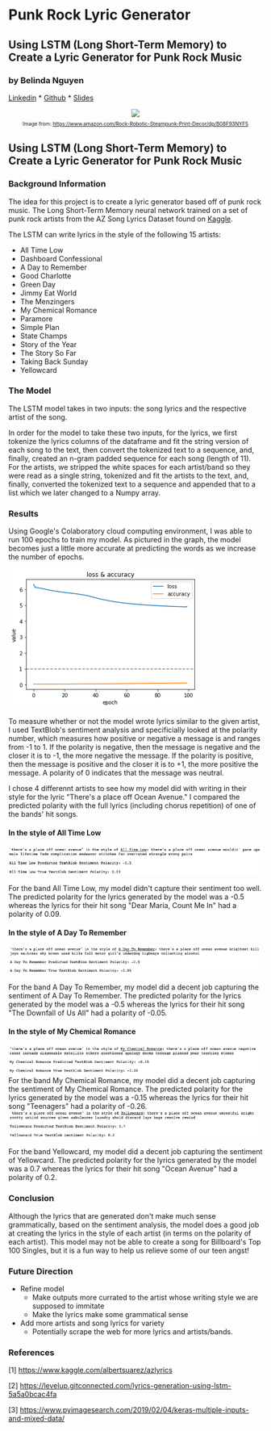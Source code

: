 # Punk Rock Lyric Generator
## Using LSTM (Long Short-Term Memory) to Create a Lyric Generator for Punk Rock Music
### by Belinda Nguyen
[Linkedin](https://www.linkedin.com/in/bnguyen05/) * [Github](https://github.com/nguyenbel) * [Slides](https://github.com/nguyenbel/punk-rock-lyric-generator/blob/master/punk_rock_generator_presentation)

<center><img src = "https://images-na.ssl-images-amazon.com/images/I/71tgC6Xz7JL._SY800_.jpg" width = 300, class = 'center'>
<br>
    <font size = 1.5>Image from: <a href = 'https://www.amazon.com/Rock-Robotic-Steampunk-Print-Decor/dp/B08F93NYF5'>https://www.amazon.com/Rock-Robotic-Steampunk-Print-Decor/dp/B08F93NYF5</a>
</center></font>

## Using LSTM (Long Short-Term Memory) to Create a Lyric Generator for Punk Rock Music
### Background Information
The idea for this project is to create a lyric generator based off of  punk rock music. The Long Short-Term Memory neural network trained on a set of punk rock artists from the AZ Song Lyrics Dataset found on <a href = 'https://www.kaggle.com/albertsuarez/azlyrics'>Kaggle</a>.

The LSTM can write lyrics in the style of the following 15 artists:
        
- All Time Low
- Dashboard Confessional
- A Day to Remember
- Good Charlotte
- Green Day
- Jimmy Eat World
- The Menzingers
- My Chemical Romance
- Paramore
- Simple Plan
- State Champs
- Story of the Year
- The Story So Far
- Taking Back Sunday
- Yellowcard


### The Model
The LSTM model takes in two inputs: the song lyrics and the respective artist of the song. 

In order for the model to take these two inputs, for the lyrics, we first tokenize the lyrics columns of the dataframe and fit the string version of each song to the text, then convert the tokenized text to a sequence, and, finally, created an n-gram padded sequence for each song (length of 11). For the artists, we stripped the white spaces for each artist/band so they were read as a single string, tokenized and fit the artists to the text, and, finally, converted the tokenized text to a sequence and appended that to a list which we later changed to a Numpy array.


### Results
Using Google's Colaboratory cloud computing environment, I was able to run 100 epochs to train my model. As pictured in the graph, the model becomes just a little more accurate at predicting the words as we increase the number of epochs.

<img src = "https://github.com/nguyenbel/punk-rock-lyric-generator/blob/main/imgs/loss_v_acc.png">

To measure whether or not the model wrote lyrics similar to the given artist, I used TextBlob's sentiment analysis and specificially looked at the polarity number, which measures how positive or negative a message is and ranges from -1 to 1. If the polarity is negative, then the message is negative and the closer it is to -1, the more negative the message. If the polarity is positive, then the message is positive and the closer it is to +1, the more positive the message. A polarity of 0 indicates that the message was neutral.

I chose 4 differennt artists to see how my model did with writing in their style for the lyric "There's a place off Ocean Avenue." I compared the predicted polarity with the full lyrics (including chorus repetition) of one of the bands' hit songs.

#### In the style of All Time Low

<img src='https://github.com/nguyenbel/punk-rock-lyric-generator/blob/main/imgs/atl_results.png'>


For the band All Time Low, my model didn't capture their sentiment too well. The predicted polarity for the lyrics generated by the model was a -0.5 whereas the lyrics for their hit song "Dear Maria, Count Me In" had a polarity of 0.09.

#### In the style of A Day To Remember

<img src='https://github.com/nguyenbel/punk-rock-lyric-generator/blob/main/imgs/adtr_results.png'>

For the band A Day To Remember, my model did a decent job capturing the sentiment of A Day To Remember. The predicted polarity for the lyrics generated by the model was a -0.5 whereas the lyrics for their hit song "The Downfall of Us All" had a polarity of -0.05.

#### In the style of My Chemical Romance

<img src='https://github.com/nguyenbel/punk-rock-lyric-generator/blob/main/imgs/mcr_results.png'>
For the band My Chemical Romance, my model did a decent job capturing the sentiment of My Chemical Romance. The predicted polarity for the lyrics generated by the model was a -0.15 whereas the lyrics for their hit song "Teenagers" had a polarity of -0.26.

<img src='https://github.com/nguyenbel/punk-rock-lyric-generator/blob/main/imgs/yc_results.png'>

For the band Yellowcard, my model did a decent job capturing the sentiment of Yellowcard. The predicted polarity for the lyrics generated by the model was a 0.7 whereas the lyrics for their hit song "Ocean Avenue" had a polarity of 0.2.

### Conclusion
Although the lyrics that are generated don't make much sense grammatically, based on the sentiment analysis, the model does a good job at creating the lyrics in the style of each artist (in terms on the polarity of each artist). This model may not be able to create a song for Billboard's Top 100 Singles, but it is a fun way to help us relieve some of our teen angst!

### Future Direction
- Refine model
    - Make outputs more currated to the artist whose writing style we are supposed to immitate
    - Make the lyrics make some grammatical sense
- Add more artists and song lyrics for variety
    - Potentially scrape the web for more lyrics and artists/bands.

### References
[1] https://www.kaggle.com/albertsuarez/azlyrics

[2] https://levelup.gitconnected.com/lyrics-generation-using-lstm-5a5a0bcac4fa

[3] https://www.pyimagesearch.com/2019/02/04/keras-multiple-inputs-and-mixed-data/